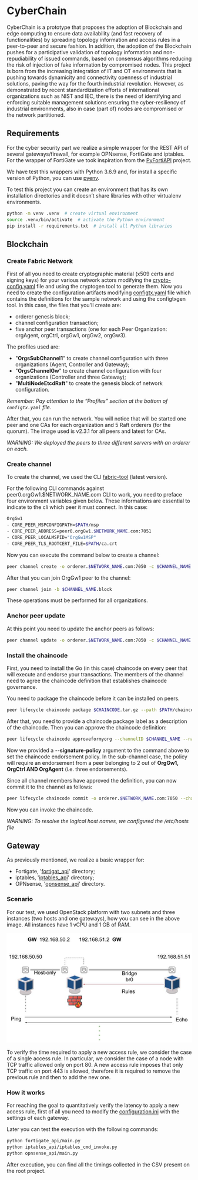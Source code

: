 # CyberChain

CyberChain is a prototype that proposes the adoption of Blockchain and edge computing
to ensure data availability (and fast recovery of functionalities) by spreading topology
information and access rules in a peer-to-peer and secure fashion. In addition, the adoption
of the Blockchain pushes for a participative validation of topology information and
non-repudiability of issued commands, based on consensus algorithms reducing the
risk of injection of fake information by compromised nodes.
This project is born from the increasing integration of IT and OT environments that
is pushing towards dynamicity and connectivity openness of industrial solutions, paving
the way for the fourth industrial revolution. However, as demonstrated by recent standardization
efforts of international organizations such as NIST and IEC, there is the need of identifying
and enforcing suitable management solutions ensuring the cyber-resiliency of industrial
environments, also in case (part of) nodes are compromised or the network partitioned.

## Requirements

For the cyber security part we realize a simple wrapper for the REST API of several
gateways/firewall, for example OPNsense, FortiGate and iptables.
For the wrapper of FortiGate we took inspiration from the [PyFortiAPI](https://www.github.com/jsimpso/pyfortiapi)
project.

We have test this wrappers with Python 3.6.9 and, for install a specific version of Python,
you can use [pyenv](https://github.com/pyenv/pyenv).

To test this project you can create an environment that has its own installation
directories and it doesn’t share libraries with other virtualenv environments.

```bash
python -m venv .venv  # create virtual environment
source .venv/bin/activate  # activate the Python environment
pip install -r requirements.txt  # install all Python libraries
```

## Blockchain

### Create Fabric Network

First of all you need to create cryptographic material (x509 certs and signing keys)
for your various network actors modifying the [crypto-config.yaml](fabric_v2/crypto-config.yaml)
file and using the cryptogen tool to generate them.
Now you need to create the configuration artifacts modifying [configtx.yaml](fabric_v2/configtx.yaml)
file which contains the definitions for the sample network and using the configtxgen tool.
In this case, the files that you'll create are:

* orderer genesis block;
* channel configuration transaction;
* five anchor peer transactions (one for each Peer Organization: orgAgent, orgCtrl, orgGw1, orgGw2, orgGw3).

The profiles used are:

* "**OrgsSubChannel1**" to create channel configuration with three organizations (Agent, Controller and Gateway);
* "**OrgsChannelGw**" to create channel configuration with four organizations (Controller and three Gateway);
* "**MultiNodeEtcdRaft**" to create the genesis block of network configuration.

*Remember: Pay attention to the “Profiles” section at the bottom of `configtx.yaml` file.*

After that, you can run the network. You will notice that will be started one peer and
one CAs for each organization and 5 Raft orderers (for the quorum). The image used is
v2.3.1 for all peers and latest for CAs.

*WARNING: We deployed the peers to three different servers with an orderer on each.*

### Create channel

To create the channel, we used the CLI [fabric-tool](https://github.com/hyperledger/fabric-cli)
(latest version).

For the following CLI commands against peer0.orgGw1.$NETWORK_NAME.com CLI to work,
you need to preface four environment variables given below. These informations are
essential to indicate to the cli which peer it must connect. In this case:

```bash
OrgGw1
- CORE_PEER_MSPCONFIGPATH=$PATH/msp
- CORE_PEER_ADDRESS=peer0.orgGw1.$NETWORK_NAME.com:7051
- CORE_PEER_LOCALMSPID="OrgGw1MSP"
- CORE_PEER_TLS_ROOTCERT_FILE=$PATH/ca.crt
```

Now you can execute the command below to create a channel:

```bash
peer channel create -o orderer.$NETWORK_NAME.com:7050 -c $CHANNEL_NAME -f $PATH/$CHANNEL.tx --tls --cafile $PATH/tlsca.$NETWORK_NAME.com-cert.pem
```

After that you can join OrgGw1 peer to the channel:

```bash
peer channel join -b $CHANNEL_NAME.block
```

These operations must be performed for all organizations.

### Anchor peer update

At this point you need to update the anchor peers as follows:

```bash
peer channel update -o orderer.$NETWORK_NAME.com:7050 -c $CHANNEL_NAME -f $PATH/OrgGw1MSPanchors.tx --tls --cafile $PATH/tlsca.$NETWORK_NAME.com-cert.pem
```

### Install the chaincode

First, you need to install the Go (in this case) chaincode on every peer that will
execute and endorse your transactions.
The members of the channel need to agree the chaincode definition that establishes
chaincode governance.

You need to package the chaincode before it can be installed on peers.

```bash
peer lifecycle chaincode package $CHAINCODE.tar.gz --path $PATH/chaincode/$CHAINCODE --lang golang --label $CHAINCODE_1.0
```

After that, you need to provide a chaincode package label as a description of the
chaincode. Then you can approve the chaincode definition:

```bash
peer lifecycle chaincode approveformyorg --channelID $CHANNEL_NAME --name $CHAINCODE --version 1.0 --package-id $CC_PACKAGE_ID --sequence 1 --tls --cafile $PATH/tlsca.$NETWORK_NAME.com-cert.pem
```

Now we provided a **--signature-policy** argument to the command above to set the
chaincode endorsement policy. In the sub-channel case, the policy will require an
endorsement from a peer belonging to 2 out of **OrgGw1, OrgCtrl AND OrgAgent**
(i.e. three endorsements).

Since all channel members have approved the definition, you can now commit it to the channel as follows:

```bash
peer lifecycle chaincode commit -o orderer.$NETWORK_NAME.com:7050 --channelID $CHANNEL_NAME --name $CHAINCODE --version 1.0 --sequence 1 --tls --cafile "$PATH/tlsca.$NETWORK_NAME.com-cert.pem" --peerAddresses peer0.orgGw1.$NETWORK_NAME.com:7051 --tlsRootCertFiles "$PATH/ca.crt" --peerAddresses peer0.orgCtrl.$NETWORK_NAME.com:10051 --tlsRootCertFiles "$PATH/ca.crt"      --peerAddresses peer0.orgAgent.$NETWORK_NAME.com:11051 --tlsRootCertFiles "$PATH/ca.crt"
```

Now you can invoke the chaincode.

*WARNING: To resolve the logical host names, we configured the /etc/hosts file*

## Gateway

As previously mentioned, we realize a basic wrapper for:

* Fortigate, '[fortigat_api](fortigat_api)' directory;
* iptables, '[iptables_api](iptables_api)' directory;
* OPNsense, '[opnsense_api](opnsense_api)' directory.

### Scenario

For our test, we used OpenStack platform with two subnets and three instances (two hosts and
one gateways), how you can see in the above image. All instances have 1 vCPU and 1 GB of RAM.

![gateway_topology](images/gateway_topology.jpg)

To verify the time required to apply a new access rule, we consider the case of a single
access rule. In particular, we consider the case of a node with TCP traffic allowed only on port 80.
A new access rule imposes that only TCP traffic on port 443 is allowed, therefore it is required
to remove the previous rule and then to add the new one.

### How it works

For reaching the goal to quantitatively verify the latency to apply a new access rule,
first of all you need to modify the [configuration.ini](configuration.ini) with
the settings of each gateway.

Later you can test the execution with the following commands:

```bash
python fortigate_api/main.py
python iptables_api/iptables_cmd_invoke.py
python opnsense_api/main.py
```

After execution, you can find all the timings collected in the CSV present on the root project.
